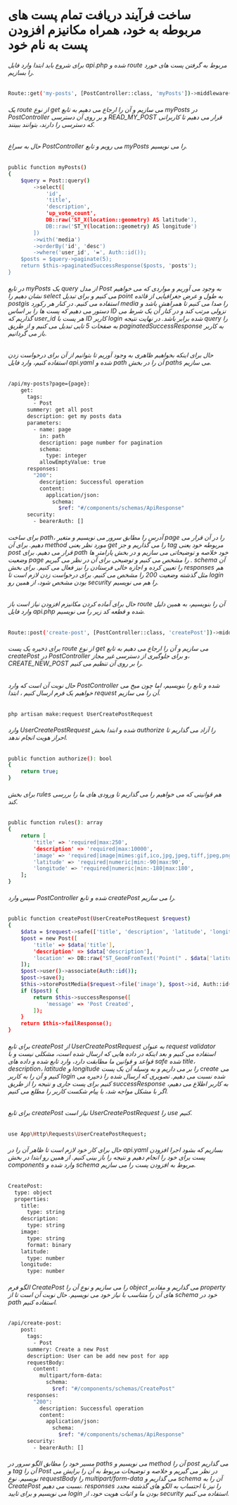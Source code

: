 # ساخت فرآیند دریافت تمام پست های مربوطه به خود، همراه مکانیزم افزودن پست به نام خود

###### برای شروع باید ابتدا وارد فایل api.php شده و route مربوط به گرفتن پست های خورد را بسازیم.
```bash
Route::get('my-posts', [PostController::class, 'myPosts'])->middleware(['can:'.Permissions::READ_MY_POST]);
```
###### یک route از نوع get می سازیم و آن را ارجاع می دهیم به تابع myPosts در PostController و بر روی آن دسترسی READ_MY_POST قرار می دهیم تا کاربرانی که دسترسی را دارند، بتوانند ببینند.
###### حال به سراغ PostController می رویم و تابع myPosts را می نویسیم.
```bash
public function myPosts()
{
    $query = Post::query()
        ->select([
            'id',
            'title',
            'description',
            'up_vote_count',
            DB::raw('ST_X(location::geometry) AS latitude'),
            DB::raw('ST_Y(location::geometry) AS longitude')
        ])
        ->with('media')
        ->orderBy('id', 'desc')
        ->where('user_id', '=', Auth::id());
    $posts = $query->paginate(5);
    return $this->paginatedSuccessResponse($posts, 'posts');
}
```
###### در تابع myPosts یک query از مدل Post به وجود می آوریم و مواردی که می خواهیم نشان دهیم را select می کنیم و برای تبدیل point به طول و عرض جغرافیایی از قائده postgis استفاده می کنیم. در کنار هر رکورد media را صدا می کنیم تا همراهش باشد و دستور می دهیم که پست ها را بر اساس ID نزولی مرتب کند و در کنار آن یک شرط می گذاریم که user_id هر پست با ID کاربر login شده برابر باشد. در نهایت نتیجه query را به صفحات 5 تایی تبدیل می کنیم و از طریق paginatedSuccessResponse به کاربر باز می گردانیم.
###### حال برای اینکه بخواهیم ظاهری به وجود آوریم تا بتوانیم از آن برای درخواست زدن استفاده کنیم، وارد فایل api.yaml شده و path آن را در بخش paths می سازیم.
```bash
/api/my-posts?page={page}:
    get:
      tags:
        - Post
      summery: get all post
      description: get my posts data
      parameters:
        - name: page
          in: path
          description: page number for pagination
          schema:
            type: integer
          allowEmptyValue: true
      responses:
        "200":
          description: Successful operation
          content:
            application/json:
              schema:
                $ref: "#/components/schemas/ApiResponse"
      security:
        - bearerAuth: []
```
###### برای  ساخت path، آدرس را مطابق  سرور می نویسیم و متغیر page را در آن قرار می دهیم. برای آن method مورد نظر یعنی get را می گذاریم و جز tag مربوطه خود یعنی post قرار می دهیم. برای path خود خلاصه و توضیحاتی می سازیم و در بخش پارامتر ها وضعیت page را مشخص می کنیم و توضیحی برای آن در نظر می گیریم . schema آن را تعیین کرده و اجازه خالی فرستادن را نیز فعال می کنیم. برای بخش responses هم مثل گذشته وضعیت 200 را مشخص می کنیم. برای درخواست زدن لازم است تا login بودن مشخص شود، از همین رو security را هم می نویسیم.
###### حال برای آماده کردن مکانیزم افزودن نیاز است باز route آن را بنویسیم، به همین دلیل وارد فایل api.php شده و قطعه کد زیر را می نویسیم.
```bash
Route::post('create-post', [PostController::class, 'createPost'])->middleware(['can:'.Permissions::CREATE_NEW_POST]);
```
###### برای ذخیره یک پست route از نوع get می سازیم و آن را ارجاع می دهیم به تابع createPost در PostController و برای جلوگیری از دسترسی غیر مجاز، CREATE_NEW_POST را بر روی آن تنظیم می کنیم.
###### حال نوبت آن است که وارد PostController شده و تابع را بنویسیم، اما چون میخ می خواهیم یک فرم ارسال کنیم ، ابتدا request آن را می سازیم.
```bash
php artisan make:request UserCreatePostRequest
```
###### وارد UserCreatePostRequest شده و ابتدا بخش authorize را آزاد می گذاریم تا احراز هویت انجام ندهد.
```bash
public function authorize(): bool
{
    return true;
}
```
###### برای بخش rules هم قوانینی که می خواهیم را می گذاریم تا ورودی های ما را بررسی کند.
```bash
public function rules(): array
{
    return [
        'title' => 'required|max:250',
        'description' => 'required|max:10000',
        'image' => 'required|image|mimes:gif,ico,jpg,jpeg,tiff,jpeg,png,svg',
        'latitude' => 'required|numeric|min:-90|max:90',
        'longitude' => 'required|numeric|min:-180|max:180',
    ];
}
```
###### سپس وارد PostController شده و تابع createPost را می سازیم.
```bash
public function createPost(UserCreatePostRequest $request)
{
    $data = $request->safe(['title', 'description', 'latitude', 'longitude']);
    $post = new Post([
        'title' => $data['title'],
        'description' => $data['description'],
        'location' => DB::raw("ST_GeomFromText('Point(" . $data['latitude'] . " " . $data['longitude'] . ")', 4326)")
    ]);
    $post->user()->associate(Auth::id());
    $post->save();
    $this->storePostMedia($request->file('image'), $post->id, Auth::id());
    if ($post) {
        return $this->successResponse([
            'message' => 'Post Created',
        ]);
    }
    return $this->failResponse();
}
```
###### برای تابع createPost از UserCreatePostRequest به عنوان request validator استفاده می کنیم و بعد اینکه در داده هایی که ارسال شده است، مشکلی نیست و با قواعد و قوانین ما مطابقت دارد، وارد تابع شده و داده های safe شده title، description، latitude و longitude را بر می داریم و به وسیله آن یک پست create می کنیم و آن را به کاربر login شده نسبت می دهیم. تصویری که ارسال شده را ذخیره می کنیم برای پست جاری و نتیجه را از طریق successResponse به کاربر اطلاع می دهیم، اگر با مشکل مواجه شد، با پیام شکست کاربر را مطلع می کنیم.
###### برای تابع createPost نیاز است UserCreatePostRequest را use کنیم.
```bash
use App\Http\Requests\UserCreatePostRequest;
```
###### حال برای کار خود لازم است تا ظاهر آن را در api.yaml بسازیم که بشود اجرا افزودن پست برای خود را انجام دهیم و نتیجه را باز بینی کنیم. از همین رو ابتدا در بخش components وارد شده و schema مربوط به افزودن پست را می سازیم.
```bash
CreatePost:
  type: object
  properties:
    title:
      type: string
    description:
      type: string
    image:
      type: string
      format: binary
    latitude:
      type: number
    longitude:
      type: number
```
###### الگو فرم CreatePost را می سازیم و نوع آن را object می گذاریم و مقادیر property های آن را متناسب با نیاز خود می نویسیم. حال نوبت آن است تا از schema خود در path استفاده کنیم.
```bash
/api/create-post:
    post:
      tags:
        - Post
      summery: Create a new Post
      description: User can be add new post for app
      requestBody:
        content:
          multipart/form-data:
            schema:
              $ref: "#/components/schemas/CreatePost"
      responses:
        "200":
          description: Successful operation
          content:
            application/json:
              schema:
                $ref: "#/components/schemas/ApiResponse"
      security:
        - bearerAuth: []
```
###### مسیر خود را مطابق الگو سرور در paths می نویسیم و method آن را post می گذاریم و tag آن را Post در نظر می گیریم و خلاصه و توضیحات مربوط به آن را برایش  می نویسیم. نوع requestBody را multipart/form-data می گذاریم و schema آن را به CreatePost نسبت می دهیم. responses را نیز با احتساب به الگو های گذشته مجدد می نویسیم و برای تایید login بودن ما و اثبات هویت خود، از security استفاده می کنیم.
